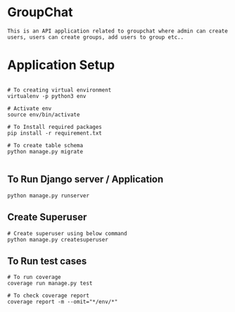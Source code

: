 # GroupChat

```
This is an API application related to groupchat where admin can create users, users can create groups, add users to group etc..
```

# Application Setup

```

# To creating virtual environment
virtualenv -p python3 env

# Activate env
source env/bin/activate

# To Install required packages
pip install -r requirement.txt

# To create table schema
python manage.py migrate


```

## To Run Django server / Application

```
python manage.py runserver

```


## Create Superuser
```
# Create superuser using below command
python manage.py createsuperuser

```

## To Run test cases

```
# To run coverage 
coverage run manage.py test

# To check coverage report
coverage report -m --omit="*/env/*"

```